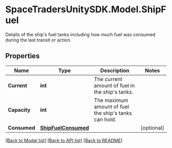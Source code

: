 # SpaceTradersUnitySDK.Model.ShipFuel
Details of the ship's fuel tanks including how much fuel was consumed during the last transit or action.

## Properties

Name | Type | Description | Notes
------------ | ------------- | ------------- | -------------
**Current** | **int** | The current amount of fuel in the ship&#39;s tanks. | 
**Capacity** | **int** | The maximum amount of fuel the ship&#39;s tanks can hold. | 
**Consumed** | [**ShipFuelConsumed**](ShipFuelConsumed.md) |  | [optional] 

[[Back to Model list]](../README.md#documentation-for-models) [[Back to API list]](../README.md#documentation-for-api-endpoints) [[Back to README]](../README.md)

